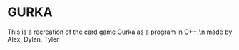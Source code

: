 # GURKA

This is a recreation of the card game Gurka as a program in C++.\n
made by Alex, Dylan, Tyler
